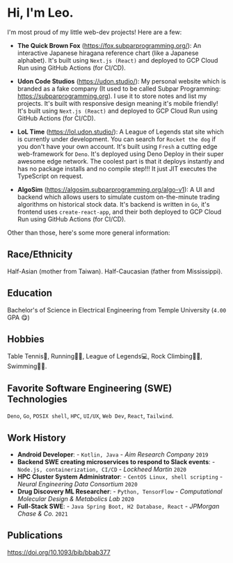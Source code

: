 # Hi, I'm Leo.

I'm most proud of my little web-dev projects! Here are a few:

- **The Quick Brown Fox** (https://fox.subparprogramming.org/): An interactive Japanese hiragana reference chart (like a Japanese alphabet). It's built using `Next.js (React)` and deployed to GCP Cloud Run using GitHub Actions (for CI/CD).

- **Udon Code Studios** (https://udon.studio/): My personal website which is branded as a fake company (It used to be called Subpar Programming: https://subparprogramming.org). I use it to store notes and list my projects. It's built with responsive design meaning it's mobile friendly! It's built using `Next.js (React)` and deployed to GCP Cloud Run using GitHub Actions (for CI/CD).

- **LoL Time** (https://lol.udon.studio/): A League of Legends stat site which is currently under development. You can search for `Rocket the dog` if you don't have your own account. It's built using `Fresh` a cutting edge web-framework for `Deno`. It's deployed using Deno Deploy in their super awesome edge network. The coolest part is that it deploys instantly and has no package installs and no compile step!!! It just JIT executes the TypeScript on request.

- **AlgoSim** (https://algosim.subparprogramming.org/algo-v1): A UI and backend which allows users to simulate custom on-the-minute trading algorithms on historical stock data. It's backend is written in `Go`, it's frontend uses `create-react-app`, and their both deployed to GCP Cloud Run using GitHub Actions (for CI/CD).

Other than those, here's some more general information:

## Race/Ethnicity

Half-Asian (mother from Taiwan). Half-Caucasian (father from Mississippi).

## Education

Bachelor's of Science in Electrical Engineering from Temple University (`4.00` GPA 😋)

## Hobbies

Table Tennis🏓, Running🏃‍♂️, League of Legends💻, Rock Climbing🧗‍♂️, Swimming🏊‍♂️.

## Favorite Software Engineering (SWE) Technologies

`Deno`, `Go`, `POSIX shell`, `HPC`, `UI/UX`, `Web Dev`, `React`, `Tailwind`.

## Work History

- **Android Developer**: - `Kotlin, Java` - _Aim Research Company_ `2019`
- **Backend SWE creating microservices to respond to Slack events**: - `Node.js, containerization, CI/CD` - _Lockheed Martin_ `2020`
- **HPC Cluster System Administrator**: - `CentOS Linux, shell scripting` - _Neural Engineering Data Consortium_ `2020`
- **Drug Discovery ML Researcher**: - `Python, TensorFlow` - _Computational Molecular Design & Metabolics Lab_ `2020`
- **Full-Stack SWE**: - `Java Spring Boot, H2 Database, React` - _JPMorgan Chase & Co._ `2021`

## Publications

https://doi.org/10.1093/bib/bbab377
